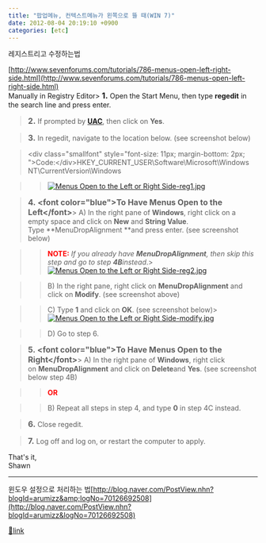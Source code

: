 ```yaml
---
title: "팝업메뉴, 컨텍스트메뉴가 왼쪽으로 뜰 때(WIN 7)"
date: 2012-08-04 20:19:10 +0900
categories: [etc]
---
```


레지스트리고 수정하는법

[http://www.sevenforums.com/tutorials/786-menus-open-left-right-side.html](http://www.sevenforums.com/tutorials/786-menus-open-left-right-side.html)  
Manually in Registry Editor> **<font size="3">1.</font>** Open the Start Menu, then type **regedit** in the search line and press enter.  

>   

> **<font size="3">2.</font>** If prompted by [**<u>UAC</u>**](http://www.sevenforums.com/tutorials/299-user-account-control-uac-change-notification-settings.html), then click on **Yes**.  

>   

> **<font size="3">3.</font>** In regedit, navigate to the location below. (see screenshot below)

> &lt;div class="smallfont" style="font-size: 11px; margin-bottom: 2px; "&gt;Code:&lt;/div&gt;HKEY_CURRENT_USER\Software\Microsoft\Windows NT\CurrentVersion\Windows&#xD;

> &#xD;

> 

> > [![Menus Open to the Left or Right Side-reg1.jpg](http://www.sevenforums.com/attachments/tutorials/56152d1266959377t-menus-open-left-right-side-reg1.jpg "Menus Open to the Left or Right Side-reg1.jpg")](http://www.sevenforums.com/attachments/tutorials/56152d1266959377-menus-open-left-right-side-reg1.jpg)

> **<font size="3">4. &lt;font color="blue"&gt;To Have Menus Open to the Left&lt;/font&gt;</font>**> A) In the right pane of **Windows**, right click on a empty space and click on **New** and **String Value**. Type **MenuDropAlignment **and press enter. (see screenshot below)  

> > **<font color="red">NOTE:</font>** *If you already have **MenuDropAlignment**, then skip this step and go to step **4B**instead*.> [![Menus Open to the Left or Right Side-reg2.jpg](http://www.sevenforums.com/attachments/tutorials/56153d1266959377t-menus-open-left-right-side-reg2.jpg "Menus Open to the Left or Right Side-reg2.jpg")](http://www.sevenforums.com/attachments/tutorials/56153d1266959377-menus-open-left-right-side-reg2.jpg)

> > B) In the right pane, right click on **MenuDropAlignment** and click on **Modify**. (see screenshot above)  

> >   

> > C) Type **1** and click on **OK**. (see screenshot below)> [![Menus Open to the Left or Right Side-modify.jpg](http://www.sevenforums.com/attachments/tutorials/56154d1266959377t-menus-open-left-right-side-modify.jpg "Menus Open to the Left or Right Side-modify.jpg")](http://www.sevenforums.com/attachments/tutorials/56154d1266959377-menus-open-left-right-side-modify.jpg)

> > D) Go to step 6.

> **<font size="3">5. &lt;font color="blue"&gt;To Have Menus Open to the Right&lt;/font&gt;</font>**> A) In the right pane of **Windows**, right click on **MenuDropAlignment** and click on **Delete**and **Yes**. (see screenshot below step 4B)  

> >   

> > **<font color="red">OR</font>**  

> >   

> > B) Repeat all steps in step 4, and type **0** in step 4C instead.

> **<font size="3">6.</font>** Close regedit.  

>   

> **<font size="3">7.</font>** Log off and log on, or restart the computer to apply.

That's it,  
Shawn  
- - - - - -

  
윈도우 설정으로 처리하는 법[http://blog.naver.com/PostView.nhn?blogId=arumizz&amp;logNo=70126692508](http://blog.naver.com/PostView.nhn?blogId=arumizz&logNo=70126692508)


[🔗link](http://www.mins01.com/mh/tech/read/790)